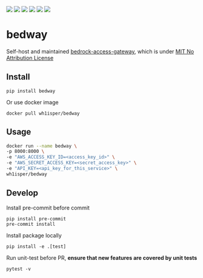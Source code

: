 ![](https://img.shields.io/github/license/wh1isper/bedway)
![](https://img.shields.io/github/v/release/wh1isper/bedway)
![](https://img.shields.io/docker/image-size/wh1isper/bedway)
![](https://img.shields.io/pypi/dm/bedway)
![](https://img.shields.io/github/last-commit/wh1isper/bedway)
![](https://img.shields.io/pypi/pyversions/bedway)

# bedway

Self-host and maintained [bedrock-access-gateway](https://github.com/aws-samples/bedrock-access-gateway), which is under [MIT No Attribution License](https://github.com/aws-samples/bedrock-access-gateway/blob/093c6fa586be04964820baaf1e3dca431f1fe823/LICENSE)

## Install

`pip install bedway`

Or use docker image

`docker pull wh1isper/bedway`

## Usage

```bash
docker run --name bedway \
-p 8000:8000 \
-e "AWS_ACCESS_KEY_ID=<access_key_id>" \
-e "AWS_SECRET_ACCESS_KEY=<secret_access_key>" \
-e "API_KEY=<api_key_for_this_service>" \
wh1isper/bedway
```

## Develop

Install pre-commit before commit

```
pip install pre-commit
pre-commit install
```

Install package locally

```
pip install -e .[test]
```

Run unit-test before PR, **ensure that new features are covered by unit tests**

```
pytest -v
```
